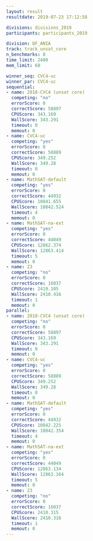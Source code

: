 ```yaml
---
layout: result
resultdate: 2019-07-23 17:12:58

divisions: divisions_2019
participants: participants_2019

division: QF_ANIA
track: track_unsat_core
n_benchmarks: 8
time_limit: 2400
mem_limit: 60

winner_seq: CVC4-uc
winner_par: CVC4-uc
sequential:
- name: 2018-CVC4 (unsat core)
  competing: "no"
  errorScore: 0
  correctScore: 58897
  CPUScore: 343.169
  WallScore: 343.291
  timeout: 0
  memout: 0
- name: CVC4-uc
  competing: "yes"
  errorScore: 0
  correctScore: 58889
  CPUScore: 349.252
  WallScore: 349.28
  timeout: 0
  memout: 0
- name: MathSAT-default
  competing: "yes"
  errorScore: 0
  correctScore: 44932
  CPUScore: 10841.655
  WallScore: 10842.524
  timeout: 4
  memout: 0
- name: MathSAT-na-ext
  competing: "yes"
  errorScore: 0
  correctScore: 44049
  CPUScore: 12862.374
  WallScore: 12863.414
  timeout: 5
  memout: 0
- name: Z3
  competing: "no"
  errorScore: 0
  correctScore: 16037
  CPUScore: 2410.105
  WallScore: 2410.416
  timeout: 1
  memout: 0
parallel:
- name: 2018-CVC4 (unsat core)
  competing: "no"
  errorScore: 0
  correctScore: 58897
  CPUScore: 343.169
  WallScore: 343.291
  timeout: 0
  memout: 0
- name: CVC4-uc
  competing: "yes"
  errorScore: 0
  correctScore: 58889
  CPUScore: 349.252
  WallScore: 349.28
  timeout: 0
  memout: 0
- name: MathSAT-default
  competing: "yes"
  errorScore: 0
  correctScore: 44932
  CPUScore: 10842.225
  WallScore: 10842.354
  timeout: 4
  memout: 0
- name: MathSAT-na-ext
  competing: "yes"
  errorScore: 0
  correctScore: 44049
  CPUScore: 12863.134
  WallScore: 12863.164
  timeout: 5
  memout: 0
- name: Z3
  competing: "no"
  errorScore: 0
  correctScore: 16037
  CPUScore: 2410.315
  WallScore: 2410.316
  timeout: 1
  memout: 0
---
```

